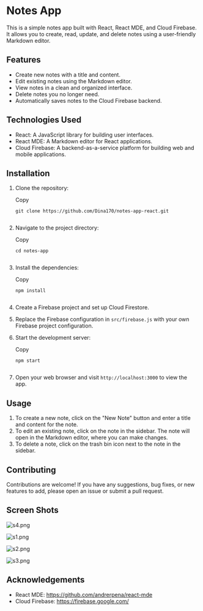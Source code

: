 # Notes App

This is a simple notes app built with React, React MDE, and Cloud Firebase. It allows you to create, read, update, and delete notes using a user-friendly Markdown editor.

## Features

- Create new notes with a title and content.
- Edit existing notes using the Markdown editor.
- View notes in a clean and organized interface.
- Delete notes you no longer need.
- Automatically saves notes to the Cloud Firebase backend.

## Technologies Used

- React: A JavaScript library for building user interfaces.
- React MDE: A Markdown editor for React applications.
- Cloud Firebase: A backend-as-a-service platform for building web and mobile applications.

## Installation

1. Clone the repository:

   Copy

   ```
   git clone https://github.com/Dina170/notes-app-react.git
   ```

   ```

   ```

2. Navigate to the project directory:

   Copy

   ```
   cd notes-app
   ```

   ```

   ```

3. Install the dependencies:

   Copy

   ```
   npm install
   ```

   ```

   ```

4. Create a Firebase project and set up Cloud Firestore.
5. Replace the Firebase configuration in `src/firebase.js` with your own Firebase project configuration.
6. Start the development server:

   Copy

   ```
   npm start
   ```

   ```

   ```

7. Open your web browser and visit `http://localhost:3000` to view the app.

## Usage

1. To create a new note, click on the "New Note" button and enter a title and content for the note.
2. To edit an existing note, click on the note in the sidebar. The note will open in the Markdown editor, where you can make changes.
3. To delete a note, click on the trash bin icon next to the note in the sidebar.

## Contributing

Contributions are welcome! If you have any suggestions, bug fixes, or new features to add, please open an issue or submit a pull request.

## Screen Shots

![s4.png](https://prod-files-secure.s3.us-west-2.amazonaws.com/9f2a386d-5491-4b82-8d30-c8a22fe45be5/781220c7-d0c1-46df-9e89-c66c29169804/s4.png)

![s1.png](https://prod-files-secure.s3.us-west-2.amazonaws.com/9f2a386d-5491-4b82-8d30-c8a22fe45be5/b744a19f-887c-4168-8453-3b753a7b4dcd/s1.png)

![s2.png](https://prod-files-secure.s3.us-west-2.amazonaws.com/9f2a386d-5491-4b82-8d30-c8a22fe45be5/27ff92e2-532e-4f40-ab95-50455128c539/s2.png)

![s3.png](https://prod-files-secure.s3.us-west-2.amazonaws.com/9f2a386d-5491-4b82-8d30-c8a22fe45be5/3603f307-5b1c-4839-8caa-739354dcf2fb/s3.png)

## Acknowledgements

- React MDE: https://github.com/andrerpena/react-mde
- Cloud Firebase: https://firebase.google.com/
